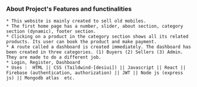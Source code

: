 ### About Project's Features and functinalities 
    * This website is mainly created to sell old mobiles.
    * The first home page has a number, slider, about section, category section (dynamic), footer section.
    * Clicking on a product in the category section shows all its related products. Its user can book the product and make payment.
    * A route called a dashboard is created immediately. The dashboard has been created in three categories. (1) Buyers (2) Sellers (3) Admin. They are made to do a different job.
    * Login, Register, Dashboard 
    * Uses :  HTML || CSS (Taildwind-[desiui]) || Javascript || React || Firebase (authentication, authorization) || JWT || Node js (express js) || Mongodb atlas  etc.